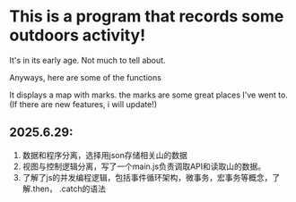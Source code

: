 # This is a program that records some outdoors activity! 

It's in its early age. Not much to tell about.

Anyways, here are some of the functions

It displays a map with marks. the marks are some great places I've went to. (If there are new features, i will update!)

## 2025.6.29: 
1. 数据和程序分离，选择用json存储相关山的数据
2. 视图与控制逻辑分离，写了一个main.js负责调取API和读取山的数据。
3. 了解了js的并发编程逻辑，包括事件循环架构，微事务，宏事务等概念，了解.then， .catch的语法